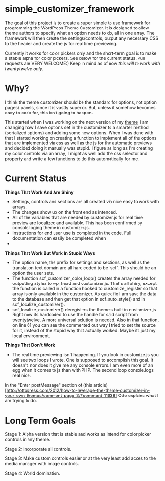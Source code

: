 simple_customizer_framework
===========================
The goal of this project is to create a super simple to use framework for programming the WordPress Theme Customizer. It is designed to allow theme authors to specify what an option needs to do, all in one array. The framework will then create the settings/controls, output any necessary CSS to the header and create the js for real time previewing.

Currently it works for color pickers only and the short-term goal is to make a stable alpha for color pickers. See below for the current status. Pull requests are VERY WELCOME:) Keep in mind as of now <em>this will to work with twentytwelve only.</em>

Why?
====
I think the theme customizer should be the standard for options, not option pages/ panels, since it is vastly superior. But, unless it somehow becomes easy to code for, this isn't going to happen.


This started when I was working on the next version of my [theme](https://github.com/Shelob9/_second_foundation). I am changing how I save options set in the customizer to a smarter method (serialized options) and adding some new options. When I was done with that I started working on creating a function to implement all of the options that are implemented via css as well as the js for the automatic previews and decided doing it manually was stupid. I figure as long as I'm creating my color controls via an array, I might as well add the css selector and property and write a few functions to do this automatically for me.


Current Status
==============
<strong>Things That Work And Are Shiny</strong>
* Settings, controls and sections are all created via nice easy to work with arrays.
* The changes show up on the front end as intended.
* All of the variables that are needed by customizer.js for real time preview are localized and available. This has been confirmed by console.loging theme in customizer.js.
* Instructions for end user use is completed in the code. Full documentation can easily be completed when 
* 

<strong>Things That Work But Work In Stupid Ways</strong>
* The option name, the prefix for settings and sections, as well as the translation text domain are all hard coded to be 'scf'. This should be an option the user sets.
* The function scf_customizer_color_loop() creates the array needed for outputting styles to wp_head and customizer.js. That's all shiny, except the function is called in a function hooked to customize_register so that array is only available in the customizer. As quick fix I am save the data to the database and then get that option in scf_auto_style() and in scf_localize_customizer().
* scf_localize_customizer() deregisters the theme's built in customizer js. Right now its hardcoded to use the handle for said script from twentytwelve. A more universal solution is needed. Also in that function, on line 61 you can see the commented out way I tried to set the source for it, instead of the stupid way that actually worked. Maybe its just my local environment.

<strong>Things That Don't Work</strong>
* The real time previewing isn't happening. If you look in customize.js you will see two loops I wrote. One is supposed to accomplish this goal. It doesn't, nor does it give me any console errors. I am even more of an egg when it comes to js than with PHP. The second loop console.logs real nice.

In the "Enter postMessage" section of (this article)[http://ottopress.com/2012/how-to-leverage-the-theme-customizer-in-your-own-themes/comment-page-3/#comment-11938] Otto explains what I am trying to do.

Long Term Goals
===============
Stage 1: Alpha version that is stable and works as intend for color picker controls in any theme.

Stage 2: Incorporate all controls.

Stage 3: Make custom controls easier or at the very least add acces to the media manager with image controls.

Stage 4: World domination.

